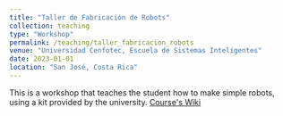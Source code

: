 ```yaml
---
title: "Taller de Fabricación de Robots"
collection: teaching
type: "Workshop"
permalink: /teaching/taller_fabricacion_robots
venue: "Universidad Cenfotec, Escuela de Sistemas Inteligentes"
date: 2023-01-01
location: "San José, Costa Rica"
---
```


This is a workshop that teaches the student how to make simple robots, using a kit provided by the university. [Course's Wiki](https://app.simplenote.com/p/yJWv4c)